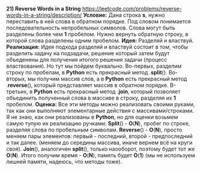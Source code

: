 **21) Reverse Words in a String**
https://leetcode.com/problems/reverse-words-in-a-string/description/
**Условие:**
Дана строка **s**, нужно переставить в ней слова в обратном порядке. Под словом понимается последовательность непробельных символов. Слова могут быть разделены более чем **1** пробелом. Нужно вернуть обратную строку, в которой слова разделены одним пробелом.
**Идея:**
Разделяй и властвуй.
**Реализация:**
     Идея подхода разделяй и властвуй состоит в том, чтобы разделить задачу на подзадачи, решение который затем будут объеденены для получения итогого решения задачи (процесс властвования). Но тут мы пойдем буквально. Во-первых, разделим строку по пробелам, в **Python** есть прекрасный метод .**split**(). Во-вторых, мы получим массив слов, а в **Python** есть прекрасный метод .**reverse**(), который представляет массив в обратном порядке. В-третьих, в **Python** есть прекрасный метод .**join**, который позволяет объединить полученный слова в массиве в строку, разделяя их **1** пробелом.
**Оценка:**
     Все эти методы можно реализовать своими руками, так как они выполняют элементарные действия с массивами/строками. Я не знаю, как они реализованы в **Python**, но для оценки возьмем самую тупую их реализацию ручками. **Split**() - **O**(**N**), пробег по строке, разделяя слова по пробельным символам. **Reverse**() - **O**(**N**), просто меняем пары элементов: первый - последний, второй - предпоследний и так далее. (меняем до середины массива, иначе вернем всё на круги своя). **Join**(), аналогичен **split**(), только наооборот, поэтому будет тот же **O**(**N**).
     Итого получим время - **O**(**N**), память будет **O**(**1**) (мы не используем лишней памяти, надеюсь, что методы тоже).
